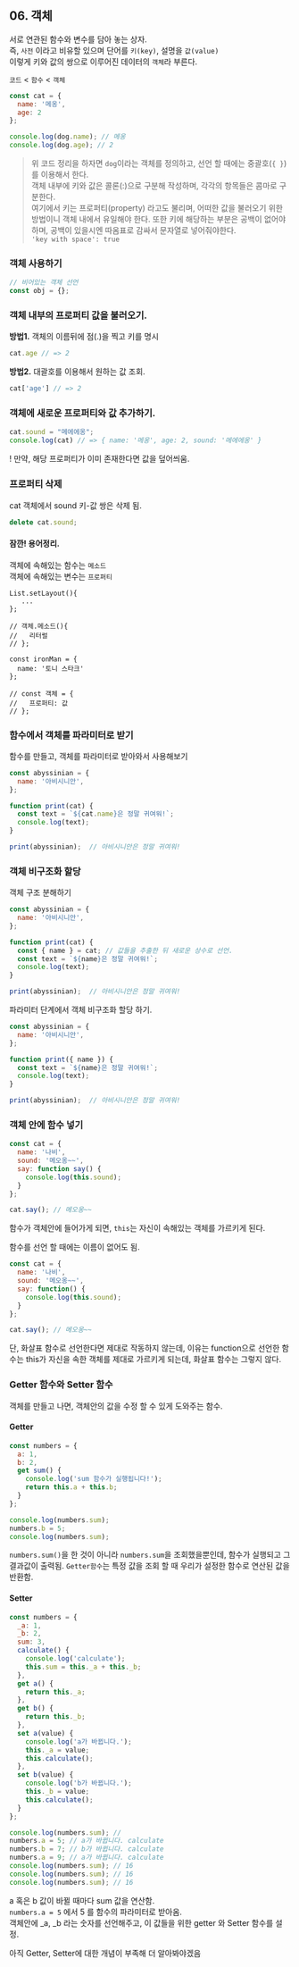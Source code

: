 ## 06. 객체
서로 연관된 함수와 변수를 담아 놓는 상자.  
즉,  ```사전``` 이라고 비유할 있으며 단어를 ```키(key)```, 설명을 ```값(value)```  
이렇게 키와 값의 쌍으로 이루어진 데이터의 ```객체```라 부른다.


```코드``` < ```함수``` < ```객체```

``` js
const cat = {
  name: '메옹',
  age: 2
};

console.log(dog.name); // 메옹
console.log(dog.age); // 2
```


> 위 코드 정리을 하자면 ```dog```이라는 객체를 정의하고, 선언 할 때에는 중괄호(```{ }```)를 이용해서 한다.  
> 객체 내부에 키와 값은 콜론(:)으로 구분해 작성하며, 각각의 항목들은 콤마로 구분한다.  
> 여기에서 키는 프로퍼티(property) 라고도 불리며, 어떠한 값을 불러오기 위한 방법이니 객체 내에서 유일해야 한다.
> 또한 키에 해당하는 부분은 공백이 없어야 하며, 공백이 있을시엔 따옴표로 감싸서 문자열로 넣어줘야한다.  
> ```'key with space': true```

### 객체 사용하기
``` js
// 비어있는 객체 선언
const obj = {};
```
### 객체 내부의 프로퍼티 값을 불러오기.
**방법1.** 객체의 이름뒤에 점(.)을 찍고 키를 명시
``` js
cat.age // => 2
```
**방법2.** 대괄호를 이용해서 원하는 값 조회.
``` js
cat['age'] // => 2
```

### 객체에 새로운 프로퍼티와 값 추가하기.
``` js
cat.sound = "메에에옹";
console.log(cat) // => { name: '메옹', age: 2, sound: '메에에옹' }
```
! 만약, 해당 프로퍼티가 이미 존재한다면 값을 덮어씌움.

### 프로퍼티 삭제
cat 객체에서 sound 키-값 쌍은 삭제 됨.
``` js
delete cat.sound;
```





#### 잠깐! 용어정리.
객체에 속해있는 함수는 ```메소드```   
객체에 속해있는 변수는 ```프로퍼티```
```
List.setLayout(){
   ...
};

// 객체.메소드(){
//   리터럴
// };
```

```
const ironMan = {
  name: '토니 스타크'
};

// const 객체 = {
//   프로퍼티: 값
// };
```


### 함수에서 객체를 파라미터로 받기
함수를 만들고, 객체를 파라미터로 받아와서 사용해보기
``` js
const abyssinian = {
  name: '아비시니안',
};

function print(cat) {
  const text = `${cat.name}은 정말 귀여워!`;
  console.log(text);
}

print(abyssinian);  // 아비시니안은 정말 귀여워!
```


### 객체 비구조화 할당
객체 구조 분해하기
``` js
const abyssinian = {
  name: '아비시니안',
};

function print(cat) {
  const { name } = cat; // 값들을 추출한 뒤 새로운 상수로 선언.
  const text = `${name}은 정말 귀여워!`;
  console.log(text);
}

print(abyssinian);  // 아비시니안은 정말 귀여워!
```

파라미터 단계에서 객체 비구조화 할당 하기.
``` js
const abyssinian = {
  name: '아비시니안',
};

function print({ name }) {
  const text = `${name}은 정말 귀여워!`;
  console.log(text);
}

print(abyssinian);  // 아비시니안은 정말 귀여워!
```


### 객체 안에 함수 넣기
``` js
const cat = {
  name: '나비',
  sound: '메오옹~~',
  say: function say() {
    console.log(this.sound);
  }
};

cat.say(); // 메오옹~~
```
함수가 객체안에 들어가게 되면, ```this```는 자신이 속해있는 객체를 가르키게 된다.

함수를 선언 할 때에는 이름이 없어도 됨.
``` js
const cat = {
  name: '나비',
  sound: '메오옹~~',
  say: function() {
    console.log(this.sound);
  }
};

cat.say(); // 메오옹~~
```

단, 화살표 함수로 선언한다면 제대로 작동하지 않는데,
이유는 function으로 선언한 함수는 this가 자신을 속한 객체를 제대로 가르키게 되는데,
화살표 함수는 그렇지 않다.

### Getter 함수와 Setter 함수
객체를 만들고 나면, 객체안의 값을 수정 할 수 있게 도와주는 함수.
#### Getter
``` js
const numbers = {
  a: 1,
  b: 2,
  get sum() {
    console.log('sum 함수가 실행됩니다!');
    return this.a + this.b;
  }
};

console.log(numbers.sum);
numbers.b = 5;
console.log(numbers.sum);
```
```numbers.sum()```을 한 것이 아니라 ```numbers.sum```을 조회했을뿐인데,
함수가 실행되고 그 결과값이 출력됨.
```Getter함수```는 특정 값을 조회 할 때 우리가 설정한 함수로 연산된 값을 반환함.
#### Setter
``` js
const numbers = {
  _a: 1,
  _b: 2,
  sum: 3,
  calculate() {
    console.log('calculate');
    this.sum = this._a + this._b;
  },
  get a() {
    return this._a;
  },
  get b() {
    return this._b;
  },
  set a(value) {
    console.log('a가 바뀝니다.');
    this._a = value;
    this.calculate();
  },
  set b(value) {
    console.log('b가 바뀝니다.');
    this._b = value;
    this.calculate();
  }
};

console.log(numbers.sum); // 
numbers.a = 5; // a가 바뀝니다. calculate
numbers.b = 7; // b가 바뀝니다. calculate
numbers.a = 9; // a가 바뀝니다. calculate
console.log(numbers.sum); // 16
console.log(numbers.sum); // 16
console.log(numbers.sum); // 16
```
a 혹은 b 값이 바뀔 때마다 sum 값을 연산함.  
```numbers.a = 5``` 에서 5 를 함수의 파라미터로 받아옴.  
객체안에 _a, _b 라는 숫자를 선언해주고, 이 값들을 위한 getter 와 Setter 함수를 설정.

아직 Getter, Setter에 대한 개념이 부족해 더 알아봐야겠음
